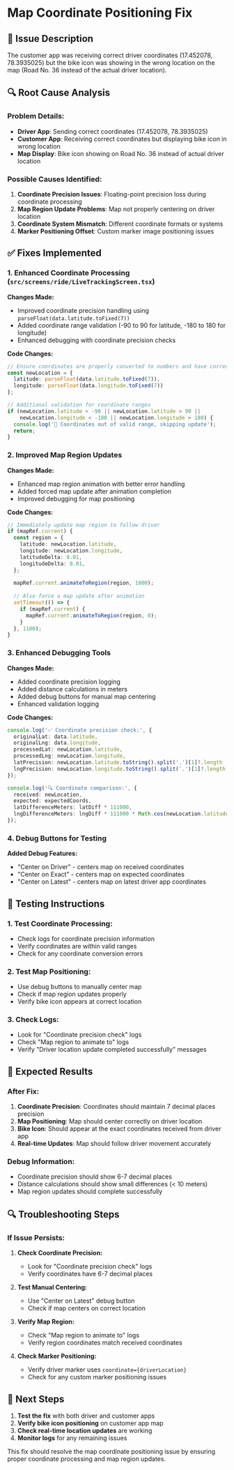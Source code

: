 # Map Coordinate Positioning Fix

## 🚨 **Issue Description**
The customer app was receiving correct driver coordinates (17.452078, 78.3935025) but the bike icon was showing in the wrong location on the map (Road No. 36 instead of the actual driver location).

## 🔍 **Root Cause Analysis**

### **Problem Details:**
- **Driver App**: Sending correct coordinates (17.452078, 78.3935025)
- **Customer App**: Receiving correct coordinates but displaying bike icon in wrong location
- **Map Display**: Bike icon showing on Road No. 36 instead of actual driver location

### **Possible Causes Identified:**
1. **Coordinate Precision Issues**: Floating-point precision loss during coordinate processing
2. **Map Region Update Problems**: Map not properly centering on driver location
3. **Coordinate System Mismatch**: Different coordinate formats or systems
4. **Marker Positioning Offset**: Custom marker image positioning issues

## ✅ **Fixes Implemented**

### **1. Enhanced Coordinate Processing** (`src/screens/ride/LiveTrackingScreen.tsx`)

**Changes Made:**
- Improved coordinate precision handling using `parseFloat(data.latitude.toFixed(7))`
- Added coordinate range validation (-90 to 90 for latitude, -180 to 180 for longitude)
- Enhanced debugging with coordinate precision checks

**Code Changes:**
```typescript
// Ensure coordinates are properly converted to numbers and have correct precision
const newLocation = { 
  latitude: parseFloat(data.latitude.toFixed(7)), 
  longitude: parseFloat(data.longitude.toFixed(7)) 
};

// Additional validation for coordinate ranges
if (newLocation.latitude < -90 || newLocation.latitude > 90 || 
    newLocation.longitude < -180 || newLocation.longitude > 180) {
  console.log('🚫 Coordinates out of valid range, skipping update');
  return;
}
```

### **2. Improved Map Region Updates**

**Changes Made:**
- Enhanced map region animation with better error handling
- Added forced map update after animation completion
- Improved debugging for map positioning

**Code Changes:**
```typescript
// Immediately update map region to follow driver
if (mapRef.current) {
  const region = {
    latitude: newLocation.latitude,
    longitude: newLocation.longitude,
    latitudeDelta: 0.01,
    longitudeDelta: 0.01,
  };
  
  mapRef.current.animateToRegion(region, 1000);
  
  // Also force a map update after animation
  setTimeout(() => {
    if (mapRef.current) {
      mapRef.current.animateToRegion(region, 0);
    }
  }, 1100);
}
```

### **3. Enhanced Debugging Tools**

**Changes Made:**
- Added coordinate precision logging
- Added distance calculations in meters
- Added debug buttons for manual map centering
- Enhanced validation logging

**Code Changes:**
```typescript
console.log('✅ Coordinate precision check:', {
  originalLat: data.latitude,
  originalLng: data.longitude,
  processedLat: newLocation.latitude,
  processedLng: newLocation.longitude,
  latPrecision: newLocation.latitude.toString().split('.')[1]?.length || 0,
  lngPrecision: newLocation.longitude.toString().split('.')[1]?.length || 0
});

console.log('🔍 Coordinate comparison:', {
  received: newLocation,
  expected: expectedCoords,
  latDifferenceMeters: latDiff * 111000,
  lngDifferenceMeters: lngDiff * 111000 * Math.cos(newLocation.latitude * Math.PI / 180)
});
```

### **4. Debug Buttons for Testing**

**Added Debug Features:**
- "Center on Driver" - centers map on received coordinates
- "Center on Exact" - centers map on expected coordinates
- "Center on Latest" - centers map on latest driver app coordinates

## 🧪 **Testing Instructions**

### **1. Test Coordinate Processing:**
- Check logs for coordinate precision information
- Verify coordinates are within valid ranges
- Check for any coordinate conversion errors

### **2. Test Map Positioning:**
- Use debug buttons to manually center map
- Check if map region updates properly
- Verify bike icon appears at correct location

### **3. Check Logs:**
- Look for "Coordinate precision check" logs
- Check "Map region to animate to" logs
- Verify "Driver location update completed successfully" messages

## 📝 **Expected Results**

### **After Fix:**
1. **Coordinate Precision**: Coordinates should maintain 7 decimal places precision
2. **Map Positioning**: Map should center correctly on driver location
3. **Bike Icon**: Should appear at the exact coordinates received from driver app
4. **Real-time Updates**: Map should follow driver movement accurately

### **Debug Information:**
- Coordinate precision should show 6-7 decimal places
- Distance calculations should show small differences (< 10 meters)
- Map region updates should complete successfully

## 🔍 **Troubleshooting Steps**

### **If Issue Persists:**

1. **Check Coordinate Precision:**
   - Look for "Coordinate precision check" logs
   - Verify coordinates have 6-7 decimal places

2. **Test Manual Centering:**
   - Use "Center on Latest" debug button
   - Check if map centers on correct location

3. **Verify Map Region:**
   - Check "Map region to animate to" logs
   - Verify region coordinates match received coordinates

4. **Check Marker Positioning:**
   - Verify driver marker uses `coordinate={driverLocation}`
   - Check for any custom marker positioning issues

## 🎯 **Next Steps**

1. **Test the fix** with both driver and customer apps
2. **Verify bike icon positioning** on customer app map
3. **Check real-time location updates** are working
4. **Monitor logs** for any remaining issues

This fix should resolve the map coordinate positioning issue by ensuring proper coordinate processing and map region updates.
